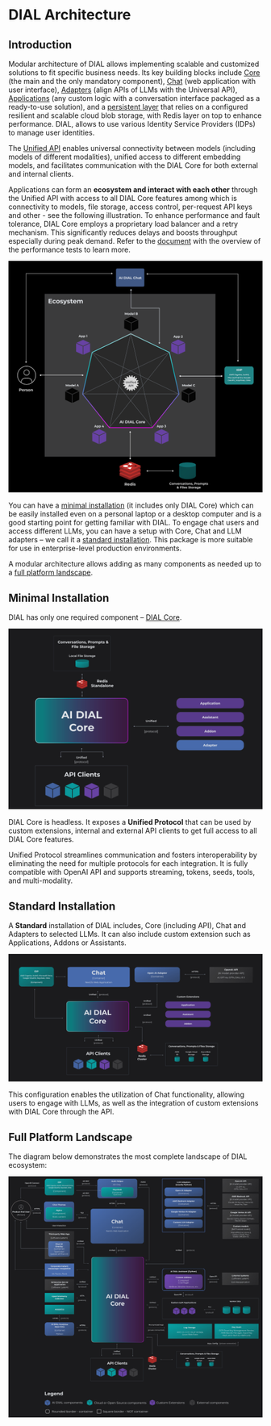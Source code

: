 # DIAL Architecture

## Introduction

Modular architecture of DIAL allows implementing scalable and customized solutions to fit specific business needs. Its key building blocks include [Core](/docs/platform/0.architecture-and-concepts/3.components.md#ai-dial-core) (the main and the only mandatory component), [Chat](/docs/platform/0.architecture-and-concepts/3.components.md#chat) (web application with user interface), [Adapters](/docs/platform/0.architecture-and-concepts/3.components.md#llm-adapters) (align APIs of LLMs with the Universal API), [Applications](/docs/platform/0.architecture-and-concepts/3.components.md#extension-framework) (any custom logic with a conversation interface packaged as a ready-to-use solution), and a [persistent layer](/docs/platform/0.architecture-and-concepts/3.components.md#persistent-layer) that relies on a configured resilient and scalable cloud blob storage, with Redis layer on top to enhance performance. DIAL, allows to use various Identity Service Providers (IDPs) to manage user identities.

The [Unified API](https://dialx.ai/dial_api) enables universal connectivity between models (including models of different modalities), unified access to different embedding models, and facilitates communication with the DIAL Core for both external and internal clients. 

Applications can form an **ecosystem and interact with each other** through the Unified API with access to all DIAL Core features among which is connectivity to models, file storage, access control, per-request API keys and other - see the following illustration. To enhance performance and fault tolerance, DIAL Core employs a proprietary load balancer and a retry mechanism. This significantly reduces delays and boosts throughput especially during peak demand. Refer to the [document](/docs/platform/9.high-load-performance.md) with the overview of the performance tests to learn more.

![](./img/arch-intro.svg)

You can have a [minimal installation](#minimal-installation) (it includes only DIAL Core) which can be easily installed even on a personal laptop or a desktop computer and is a good starting point for getting familiar with DIAL. To engage chat users and access different LLMs, you can have a setup with Core, Chat and LLM adapters – we call it a [standard installation](#standard-installation). This package is more suitable for use in enterprise-level production environments.

A modular architecture allows adding as many components as needed up to a [full platform landscape](#full-platform-landscape).

## Minimal Installation

DIAL has only one required component – [DIAL Core](/docs/platform/0.architecture-and-concepts/3.components.md#ai-dial-core).

![](./img/minimal2.svg)

DIAL Core is headless. It exposes a **Unified Protocol** that can be used by custom extensions, internal and external API clients to get full access to all DIAL Core features.

Unified Protocol streamlines communication and fosters interoperability by eliminating the need for multiple protocols for each integration. It is fully compatible with OpenAI API and supports streaming, tokens, seeds, tools, and multi-modality.

## Standard Installation

A **Standard** installation of DIAL includes, Core (including API), Chat and Adapters to selected LLMs. It can also include custom extension such as Applications, Addons or Assistants.

![](./img/standard2.svg)

This configuration enables the utilization of Chat functionality, allowing users to engage with LLMs, as well as the integration of custom extensions with DIAL Core through the API.

## Full Platform Landscape

The diagram below demonstrates the most complete landscape of DIAL ecosystem:

![max-zoom](./img/full-landscape3.1.svg)
